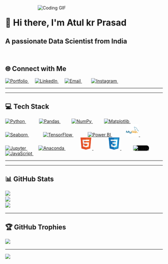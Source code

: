 <img src="https://github.com/user-attachments/assets/9addb85a-5029-4555-9ad0-002d07e88a4f" width="400" align="right" alt="Coding GIF" />

# 👋 Hi there, I'm Atul kr Prasad  

<h2>A passionate Data Scientist from India</h2>
<br>

## 🌐 Connect with Me  
<p align="left">
  <a href="https://atulkr-tech.netlify.app" target="_blank" rel="noreferrer">
  <img src="https://img.icons8.com/?size=512&id=1CnGoAOeFulJ&format=png" alt="Portfolio" width="40" height="40"/>
</a>&nbsp;&nbsp;&nbsp;&nbsp;

  <a href="https://www.linkedin.com/in/atul-kr-prasad-515835266/" target="_blank" rel="noreferrer">
  <img src="https://upload.wikimedia.org/wikipedia/commons/8/81/LinkedIn_icon.svg" alt="LinkedIn" width="40" height="40"/>
</a>&nbsp;&nbsp;&nbsp;&nbsp;

  <a href="mailto:atulkumarprasad62@gmail.com" target="_blank" rel="noreferrer" style="margin-right:10px;">
  <img src="https://upload.wikimedia.org/wikipedia/commons/4/4e/Mail_%28iOS%29.svg" alt="Email" width="40" height="40"/>
</a>&nbsp;&nbsp;&nbsp;&nbsp;

  <a href="https://www.instagram.com/kumar.kunal.12/" target="_blank" rel="noreferrer">
  <img src="https://upload.wikimedia.org/wikipedia/commons/a/a5/Instagram_icon.png" alt="Instagram" width="40" height="40"/>
</a>&nbsp;&nbsp;&nbsp;&nbsp;
</p>

---
---


## 💻 Tech Stack  
<p align="left">
  <!-- Python -->
  <a href="https://www.python.org" target="_blank" rel="noreferrer" style="margin-right: 10px;">
    <img src="https://upload.wikimedia.org/wikipedia/commons/c/c3/Python-logo-notext.svg" alt="Python" width="40" height="40"/>
  </a>&nbsp;&nbsp;&nbsp;&nbsp;&nbsp;&nbsp;&nbsp;

  <a href="https://icons8.com/icon/xSkewUSqtErH/pandas" target="_blank" rel="noreferrer">
  <img src="https://img.icons8.com/?size=512&id=xSkewUSqtErH&format=png" alt="Pandas" width="40" height="40"/>
</a>&nbsp;&nbsp;&nbsp;&nbsp;&nbsp;&nbsp;&nbsp;&nbsp;


  <a href="https://icons8.com/icon/aR9CXyMagKIS/numpy" target="_blank" rel="noreferrer">
  <img src="https://img.icons8.com/?size=512&id=aR9CXyMagKIS&format=png" alt="NumPy" width="40" height="40"/>
</a>&nbsp;&nbsp;&nbsp;&nbsp;&nbsp;&nbsp;&nbsp;&nbsp;



  <!-- Matplotlib -->
  <a href="https://matplotlib.org/" target="_blank" rel="noreferrer" style="margin-right: 10px;">
    <img src="https://upload.wikimedia.org/wikipedia/commons/8/84/Matplotlib_icon.svg" alt="Matplotlib" width="40" height="40"/>
  </a>&nbsp;&nbsp;&nbsp;&nbsp;&nbsp;&nbsp;&nbsp;&nbsp;

  <a href="https://seaborn.pydata.org/" target="_blank" rel="noreferrer" style="margin-right: 10px;">
                    <img src="https://seaborn.pydata.org/_static/logo-wide-lightbg.svg" alt="Seaborn" width="80" height="50" />
                </a>&nbsp;&nbsp;&nbsp;&nbsp;&nbsp;&nbsp;&nbsp;&nbsp;

  <a href="https://icons8.com/icon/n3QRpDA7KZ7P/tensorflow" target="_blank" rel="noreferrer" style="margin-right: 10px;">
    <img src="https://img.icons8.com/color/48/n3QRpDA7KZ7P/tensorflow.png" alt="TensorFlow" width="40" height="40" />
</a>&nbsp;&nbsp;&nbsp;&nbsp;&nbsp;&nbsp;&nbsp;&nbsp;

  <!-- Power BI -->
  <a href="https://powerbi.microsoft.com/" target="_blank" rel="noreferrer" style="margin-right: 10px;">
    <img src="https://upload.wikimedia.org/wikipedia/commons/c/cf/New_Power_BI_Logo.svg" alt="Power BI" width="40" height="40"/>
  </a>&nbsp;&nbsp;&nbsp;&nbsp;&nbsp;&nbsp;&nbsp;&nbsp;

  


  <!-- MySQL -->
  <a href="https://www.mysql.com/" target="_blank" rel="noreferrer" style="margin-right: 10px;">
    <img src="https://raw.githubusercontent.com/devicons/devicon/master/icons/mysql/mysql-original-wordmark.svg" alt="MySQL" width="40" height="40"/>
  </a>&nbsp;&nbsp;&nbsp;&nbsp;&nbsp;&nbsp;&nbsp;&nbsp;

  <a href="https://icons8.com/icon/J0SgMWzAxqFj/jupyter" target="_blank" rel="noreferrer">
  <img src="https://img.icons8.com/?size=512&id=J0SgMWzAxqFj&format=png" alt="Jupyter" width="40" height="40"/>
</a>&nbsp;&nbsp;&nbsp;&nbsp;&nbsp;&nbsp;&nbsp;&nbsp;

<a href="https://icons8.com/icon/F4uMFPZgS0gt/anaconda" target="_blank" rel="noreferrer" style="margin-right: 10px;">
    <img src="https://img.icons8.com/?size=48&id=F4uMFPZgS0gt&format=png" alt="Anaconda" width="40" height="40" />
</a>&nbsp;&nbsp;&nbsp;&nbsp;&nbsp;&nbsp;&nbsp;&nbsp;


  <!-- HTML -->
  <a href="https://developer.mozilla.org/en-US/docs/Web/HTML" target="_blank" rel="noreferrer" style="margin-right: 10px;">
    <img src="https://raw.githubusercontent.com/devicons/devicon/master/icons/html5/html5-original.svg" alt="HTML" width="40" height="40"/>
  </a>&nbsp;&nbsp;&nbsp;&nbsp;&nbsp;&nbsp;&nbsp;&nbsp;

  <!-- CSS -->
  <a href="https://developer.mozilla.org/en-US/docs/Web/CSS" target="_blank" rel="noreferrer" style="margin-right: 10px;">
    <img src="https://raw.githubusercontent.com/devicons/devicon/master/icons/css3/css3-original.svg" alt="CSS" width="40" height="40"/>
  </a>&nbsp;&nbsp;&nbsp;&nbsp;&nbsp;&nbsp;


<a href="https://icons8.com/icon/MHcMYTljfKOr/flask" target="_blank" rel="noreferrer" style="background-color: #000; display: inline-block; border-radius: 8px;">
  <img src="https://img.icons8.com/ios-filled/50/ffffff/flask.png" alt="Flask" width="40" height="40"/>
</a>&nbsp;&nbsp;&nbsp;&nbsp;&nbsp;&nbsp;



  <a href="https://icons8.com/icon/PXTY4q2Sq2lG/javascript" target="_blank" rel="noreferrer">
  <img src="https://img.icons8.com/?size=512&id=PXTY4q2Sq2lG&format=png" alt="JavaScript" width="40" height="40"/>
</a>&nbsp;&nbsp;&nbsp;&nbsp;&nbsp;&nbsp;

</p>








---
---
## 📊 GitHub Stats  

![](https://github-readme-stats.vercel.app/api/top-langs/?username=KrAtulHub&theme=dark&hide_border=false&include_all_commits=true&count_private=false&layout=compact) <br>
![](https://nirzak-streak-stats.vercel.app/?user=KrAtulHub&theme=dark&hide_border=false) <br>
![](https://github-readme-stats.vercel.app/api?username=KrAtulHub&theme=dark&hide_border=false&include_all_commits=true&count_private=false) 


---

## 🏆 GitHub Trophies  
![](https://github-profile-trophy.vercel.app/?username=KrAtulHub&theme=cobalt&no-frame=false&no-bg=true&margin-w=4)

---

[![](https://visitcount.itsvg.in/api?id=KrAtulHub&icon=0&color=0)](https://visitcount.itsvg.in)

<!-- Proudly created with GPRM ( https://gprm.itsvg.in ) -->


<!-- Proudly created with GPRM ( https://gprm.itsvg.in ) -->


